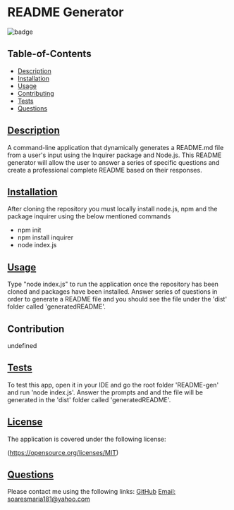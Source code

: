 # README Generator
    
![badge](https://img.shields.io/badge/License-MIT-yellow.svg)
            
## Table-of-Contents
* [Description](#description)
* [Installation](#installation)
* [Usage](#usage)
* [Contributing](#contributing)
* [Tests](#tests)
* [Questions](#questions)        
    
## [Description](#table-of-contents)
A command-line application that dynamically generates a README.md file from a user's input using the Inquirer package and Node.js. This README generator will allow the user to answer a series of specific questions and create a professional complete README based on their responses.
    
## [Installation](#table-of-contents)
After cloning the repository you must locally install node.js, npm and the package inquirer using the below mentioned commands 
* npm init 
* npm install inquirer 
* node index.js

## [Usage](#table-of-contents)
Type "node index.js" to run the application once the repository has been cloned and packages have been installed. Answer series of questions in order to generate a README file and you should see the file under the 'dist' folder called 'generatedREADME'.  

## Contribution
undefined
    
## [Tests](#table-of-contents)
To test this app, open it in your IDE and go the root folder 'README-gen' and run 'node index.js'. Answer the prompts and and the file will be generated in the 'dist' folder called 'generatedREADME'.
            
    
## [License](#table-of-contents)
The application is covered under the following license:
        
(https://opensource.org/licenses/MIT)
          
          
    
    

## [Questions](#table-of-contents)
Please contact me using the following links:
[GitHub](https://github.com/soaresmaria)
[Email: soaresmaria181@yahoo.com](mailto:soaresmaria181@yahoo.com)
  
